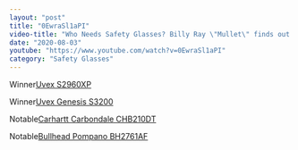 ```yaml
---
layout: "post"
title: "0EwraSl1aPI"
video-title: "Who Needs Safety Glasses? Billy Ray \"Mullet\" finds out!  Best safety glasses showdown"
date: "2020-08-03"
youtube: "https://www.youtube.com/watch?v=0EwraSl1aPI"
category: "Safety Glasses"
---
```

<div class="space-y-1"><p><span class="inline-flex items-center justify-center px-2 py-1 mr-2 text-sm font-semibold leading-none text-red-50 bg-red-600 rounded-full">Winner</span><a class="text-gray-900 hover:text-red-600 border-b-2 border-gray-200 hover:border-red-600 hover: hover:no-underline" target="_blank" href="https://amzn.to/31d3ZjA">Uvex S2960XP</a><br></p><p><span class="inline-flex items-center justify-center px-2 py-1 mr-2 text-sm font-semibold leading-none text-red-50 bg-red-600 rounded-full">Winner</span><a class="text-gray-900 hover:text-red-600 border-b-2 border-gray-200 hover:border-red-600 hover: hover:no-underline" target="_blank" href="https://amzn.to/3j1PJAt">Uvex Genesis S3200</a><br></p><p><span class="inline-flex items-center justify-center px-2 py-1 mr-2 text-sm font-semibold leading-none bg-white hover:bg-gray-100 text-gray-400 border border-gray-200 rounded-full">Notable</span><a class="text-gray-900 hover:text-red-600 border-b-2 border-gray-200 hover:border-red-600 hover: hover:no-underline" target="_blank" href="https://amzn.to/2QaIGJf">Carhartt Carbondale CHB210DT</a><br></p><p><span class="inline-flex items-center justify-center px-2 py-1 mr-2 text-sm font-semibold leading-none bg-white hover:bg-gray-100 text-gray-400 border border-gray-200 rounded-full">Notable</span><a class="text-gray-900 hover:text-red-600 border-b-2 border-gray-200 hover:border-red-600 hover: hover:no-underline" target="_blank" href="https://amzn.to/2QeyAa1">Bullhead Pompano BH2761AF</a><br></p></div>